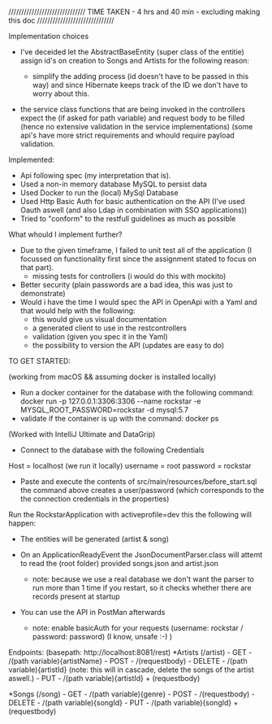 //////////////////////////////
TIME TAKEN - 4 hrs and 40 min - excluding making this doc
//////////////////////////////

Implementation choices
 * I've deceided let the AbstractBaseEntity (super class of the entitie) assign id's on creation to Songs and Artists for the following reason:
    * simplify the adding process (id doesn't have to be passed in this way) and since Hibernate keeps track of the ID we don't have to worry about this.
    
 * the service class functions that are being invoked in the controllers expect the (if asked for path variable) and request body to be filled (hence no extensive validation in the service implementations) (some api's have more strict requirements and whould require payload validation.
 
    
Implemented:
* Api following spec (my interpretation that is).
* Used a non-in memory database MySQL to persist data
* Used Docker to run the (local) MySql Database
* Used Http Basic Auth for basic authentication on the API (I've used Oauth aswell (and also Ldap in combination with SSO applications))
* Tried to "conform" to the restfull guidelines as much as possible 



What whould I implement further?
* Due to the given timeframe, I failed to unit test all of the application (I focussed on functionality first since the assignment stated to focus on that part).
  - missing tests for controllers (i would do this with mockito)
* Better security (plain passwords are a bad idea, this was just to demonstrate)
* Would i have the time I would spec the API in OpenApi with a Yaml and that would help with the following:
    - this would give us visual documentation 
    - a generated client to use in the restcontrollers 
    - validation (given you spec it in the Yaml)
    - the possibility to version the API (updates are easy to do)



TO GET STARTED:

(working from macOS && assuming docker is installed locally)

* Run a docker container for the database with the following command:
docker run -p 127.0.0.1:3306:3306  --name rockstar -e MYSQL_ROOT_PASSWORD=rockstar -d mysql:5.7
* validate if the container is up with the command:
docker ps 

(Worked with IntelliJ Ultimate and DataGrip)
* Connect to the database with the following Credentials

Host = localhost (we run it locally)
username = root 
password = rockstar

* Paste and execute the contents of src/main/resources/before_start.sql 
the command above creates a user/password (which corresponds to the the connection credentials in the properties)

Run the RockstarApplication with activeprofile=dev this the following will happen:
* The entities will be generated (artist & song)
* On an ApplicationReadyEvent the JsonDocumentParser.class will attemt to read the (root folder) provided songs.json and artist.json
    * note: because we use a real database we don't want the parser to run more than 1 time if you restart, so it checks whether there are records present at startup

* You can use the API in PostMan afterwards
    * note: enable basicAuth for your requests (username: rockstar / password: password) (I know, unsafe :-) )
    
    
Endpoints: (basepath: http://localhost:8081/rest)
*Artists (/artist)
    - GET    - /(path variable){artistName}
    - POST   - /(requestbody)
    - DELETE - /(path variable){artistId} (note: this will in cascade, delete the songs of the artist aswell.)
    - PUT    - /(path variable){artistId} + (requestbody) 
    
    
*Songs (/song)
    - GET    - /(path variable){genre}
    - POST   - /(requestbody)
    - DELETE - /(path variable){songId} 
    - PUT    - /(path variable){songId} + (requestbody) 
